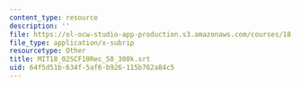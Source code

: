 ```yaml
---
content_type: resource
description: ''
file: https://ol-ocw-studio-app-production.s3.amazonaws.com/courses/18-02sc-multivariable-calculus-fall-2010/64f5d51b634f5af6b926115b762a84c5_MIT18_02SCF10Rec_58_300k.vtt
file_type: application/x-subrip
resourcetype: Other
title: MIT18_02SCF10Rec_58_300k.srt
uid: 64f5d51b-634f-5af6-b926-115b762a84c5
---
```

